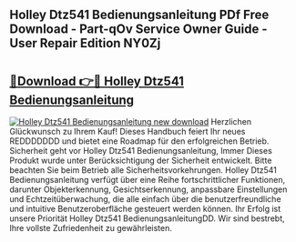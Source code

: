 ## Holley Dtz541 Bedienungsanleitung PDf Free Download - Part-qOv Service Owner Guide - User Repair Edition NY0Zj

# <h2><a href="http://df0wp2.blite.top/?on=Holley+Dtz541+Bedienungsanleitung">🔗Download 👉🔴 Holley Dtz541 Bedienungsanleitung</a></h2>

[![Holley Dtz541 Bedienungsanleitung new download](https://i.imgur.com/lujVjoI.png)](http://df0wp2.blite.top/?on=Holley+Dtz541+Bedienungsanleitung)
Herzlichen Glückwunsch zu Ihrem Kauf! Dieses Handbuch feiert Ihr neues REDDDDDDD und bietet eine Roadmap für den erfolgreichen Betrieb. Sicherheit geht vor Holley Dtz541 Bedienungsanleitung, Immer Dieses Produkt wurde unter Berücksichtigung der Sicherheit entwickelt. Bitte beachten Sie beim Betrieb alle Sicherheitsvorkehrungen. Holley Dtz541 Bedienungsanleitung verfügt über eine Reihe fortschrittlicher Funktionen, darunter Objekterkennung, Gesichtserkennung, anpassbare Einstellungen und Echtzeitüberwachung, die alle einfach über die benutzerfreundliche und intuitive Benutzeroberfläche gesteuert werden können. Ihr Erfolg ist unsere Priorität Holley Dtz541 BedienungsanleitungDD. Wir sind bestrebt, Ihre vollste Zufriedenheit zu gewährleisten.
